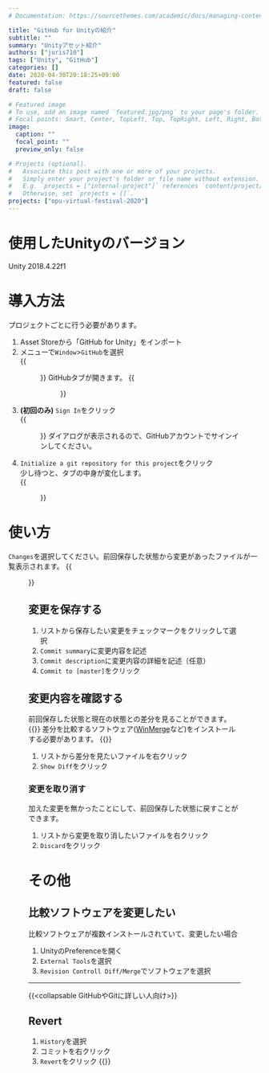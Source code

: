 ```yaml
---
# Documentation: https://sourcethemes.com/academic/docs/managing-content/

title: "GitHub for Unityの紹介"
subtitle: ""
summary: "Unityアセット紹介"
authors: ["juris710"]
tags: ["Unity", "GitHub"]
categories: []
date: 2020-04-30T20:18:25+09:00
featured: false
draft: false

# Featured image
# To use, add an image named `featured.jpg/png` to your page's folder.
# Focal points: Smart, Center, TopLeft, Top, TopRight, Left, Right, BottomLeft, Bottom, BottomRight.
image:
  caption: ""
  focal_point: ""
  preview_only: false

# Projects (optional).
#   Associate this post with one or more of your projects.
#   Simply enter your project's folder or file name without extension.
#   E.g. `projects = ["internal-project"]` references `content/project/deep-learning/index.md`.
#   Otherwise, set `projects = []`.
projects: ["opu-virtual-festival-2020"]
---
```


# 使用したUnityのバージョン  
Unity 2018.4.22f1  
# 導入方法
プロジェクトごとに行う必要があります。
1. Asset Storeから「GitHub for Unity」をインポート
2. メニューで`Window`>`GitHub`を選択  
    {{<figure src="./GitHub_Tab_Menu.png" class="left">}}
    GitHubタブが開きます。
    {{<figure src="./GitHub_Tab.png" class="left">}}
3.  **(初回のみ)** `Sign In`をクリック  
    {{<figure src="./GitHub_SignIn.png" class="left">}}
    ダイアログが表示されるので、GitHubアカウントでサインインしてください。
4.  `Initialize a git repository for this project`をクリック  
    少し待つと、タブの中身が変化します。  
    {{<figure src="./GitHub_AfterGitInit.png" class="left">}}

# 使い方
`Changes`を選択してください。前回保存した状態から変更があったファイルが一覧表示されます。
{{<figure src="./GitHub_Changes.png" class="left">}}
## 変更を保存する
1. リストから保存したい変更をチェックマークをクリックして選択
2. `Commit summary`に変更内容を記述
3. `Commit description`に変更内容の詳細を記述（任意）
4. `Commit to [master]`をクリック
## 変更内容を確認する
前回保存した状態と現在の状態との差分を見ることができます。
{{<alert warning>}}
差分を比較するソフトウェア([WinMerge](https://forest.watch.impress.co.jp/library/software/winmerge/)など)をインストールする必要があります。
{{</alert>}}
1. リストから差分を見たいファイルを右クリック
2. `Show Diff`をクリック
### 変更を取り消す
加えた変更を無かったことにして、前回保存した状態に戻すことができます。
1. リストから変更を取り消したいファイルを右クリック
2. `Discard`をクリック


# その他
## 比較ソフトウェアを変更したい
比較ソフトウェアが複数インストールされていて、変更したい場合
1. UnityのPreferenceを開く
2. `External Tools`を選択
3. `Revision Controll Diff/Merge`でソフトウェアを選択  
---
{{<collapsable GitHubやGitに詳しい人向け>}}
## Revert
1. `History`を選択
2. コミットを右クリック
3. `Revert`をクリック
{{</collapsable>}}




